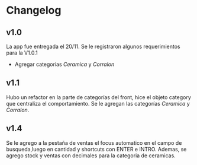 # Changelog

## v1.0

La app fue entregada el 20/11. Se le registraron algunos requerimientos para la V1.0.1
- Agregar categorias *Ceramica* y *Corralon*

## v1.1

Hubo un refactor en la parte de categorías del front, hice el objeto category que centraliza el comportamiento.
Se le agregan las categorías *Ceramica* y *Corralon*.

## v1.4

Se le agrego a la pestaña de ventas el focus automatico en el campo de busqueda,luego en cantidad y shortcuts con ENTER e INTRO.
Ademas, se agrego stock y ventas con decimales para la categoria de ceramicas.

